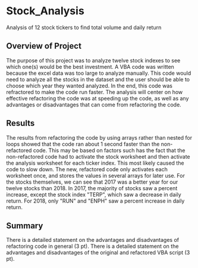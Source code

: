 # Stock_Analysis
Analysis of 12 stock tickers to find total volume and daily return

## Overview of Project
The purpose of this project was to analyze twelve stock indexes to see which one(s) would be the best investment. A VBA code was written because the excel data was too large to analyze manually. This code would need to analyze all the stocks in the dataset and the user should be able to choose which year they wanted analyzed. In the end, this code was refractored to make the code run faster. The analysis will center on how effective refactoring the code was at speeding up the code, as well as any advantages or disadvantages that can come from refactoring the code.

## Results
The results from refactoring the code by using arrays rather than nested for loops showed that the code ran about 1 second faster than the non-refactored code. This may be based on factors such has the fact that the non-refactored code had to activate the stock worksheet and then activate the analysis worksheet for each ticker index. This most likely caused the code to slow down. The new, refactored code only activates each worksheet once, and stores the values in several arrays for later use.
For the stocks themselves, we can see that 2017 was a better year for our twelve stocks than 2018. In 2017, the majority of stocks saw a percent increase, except the stock index "TERP", which saw a decrease in daily return. For 2018, only "RUN" and "ENPH" saw a percent increase in daily return.


## Summary
There is a detailed statement on the advantages and disadvantages of refactoring code in general (3 pt).
There is a detailed statement on the advantages and disadvantages of the original and refactored VBA script (3 pt).
